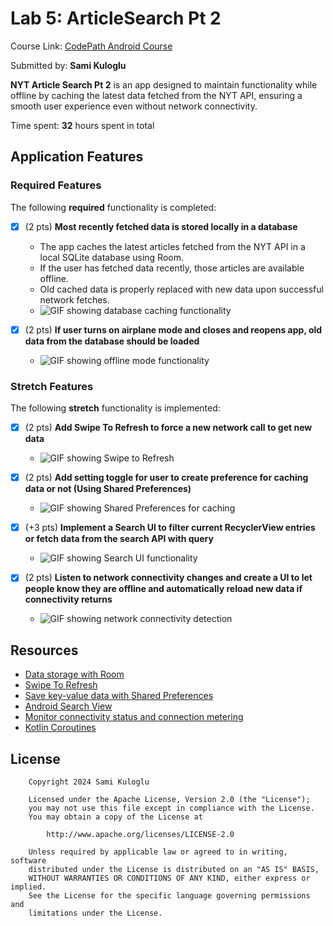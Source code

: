 # Lab 5: ArticleSearch Pt 2
Course Link: [CodePath Android Course](https://courses.codepath.org/courses/and102/unit/5#!labs)

Submitted by: **Sami Kuloglu**

**NYT Article Search Pt 2** is an app designed to maintain functionality while offline by caching the latest data fetched from the NYT API, ensuring a smooth user experience even without network connectivity.

Time spent: **32** hours spent in total

## Application Features

### Required Features
The following **required** functionality is completed:
- [X] (2 pts) **Most recently fetched data is stored locally in a database**
  - The app caches the latest articles fetched from the NYT API in a local SQLite database using Room.
  - If the user has fetched data recently, those articles are available offline.
  - Old cached data is properly replaced with new data upon successful network fetches.
  - ![GIF showing database caching functionality](http://i.imgur.com/link/to/your/gif/file.gif)

- [X] (2 pts) **If user turns on airplane mode and closes and reopens app, old data from the database should be loaded**
  - ![GIF showing offline mode functionality](http://i.imgur.com/link/to/your/gif/file.gif)

### Stretch Features
The following **stretch** functionality is implemented:
- [X] (2 pts) **Add Swipe To Refresh to force a new network call to get new data**
  - ![GIF showing Swipe to Refresh](http://i.imgur.com/link/to/your/gif/file.gif)

- [X] (2 pts) **Add setting toggle for user to create preference for caching data or not (Using Shared Preferences)**
  - ![GIF showing Shared Preferences for caching](http://i.imgur.com/link/to/your/gif/file.gif)

- [X] (+3 pts) **Implement a Search UI to filter current RecyclerView entries or fetch data from the search API with query**
  - ![GIF showing Search UI functionality](http://i.imgur.com/link/to/your/gif/file.gif)

- [X] (2 pts) **Listen to network connectivity changes and create a UI to let people know they are offline and automatically reload new data if connectivity returns**
  - ![GIF showing network connectivity detection](http://i.imgur.com/link/to/your/gif/file.gif)


## Resources
- [Data storage with Room](https://developer.android.com/training/data-storage/room)
- [Swipe To Refresh](https://developer.android.com/training/swipe/add-swipe-interface)
- [Save key-value data with Shared Preferences](https://developer.android.com/training/data-storage/shared-preferences)
- [Android Search View](https://developer.android.com/reference/android/widget/SearchView)
- [Monitor connectivity status and connection metering](https://developer.android.com/training/monitoring-device-state/connectivity-status-type)
- [Kotlin Coroutines](https://kotlinlang.org/docs/coroutines-overview.html)

## License
```plaintext
    Copyright 2024 Sami Kuloglu

    Licensed under the Apache License, Version 2.0 (the "License");
    you may not use this file except in compliance with the License.
    You may obtain a copy of the License at

        http://www.apache.org/licenses/LICENSE-2.0

    Unless required by applicable law or agreed to in writing, software
    distributed under the License is distributed on an "AS IS" BASIS,
    WITHOUT WARRANTIES OR CONDITIONS OF ANY KIND, either express or implied.
    See the License for the specific language governing permissions and
    limitations under the License.
